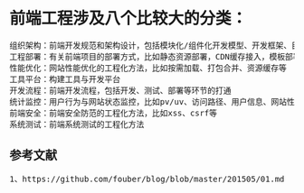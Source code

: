 # 前端工程涉及八个比较大的分类：
<pre>
组织架构：前端开发规范和架构设计，包括模块化/组件化开发模型、开发框架、目录规范、组织形式等。
工程部署：有关前端项目的部署方式，比如静态资源部署，CDN缓存接入，模板部署等。
性能优化：网站性能优化的工程化方法，比如按需加载、打包合并、资源缓存等
工具平台：构建工具与开发平台
开发流程：前端开发流程，包括开发、测试、部署等环节的打通
统计监控：用户行为与网站状态监控，比如pv/uv、访问路径、用户信息、网站性能等
前端安全：前端安全防范的工程化方法，比如xss、csrf等
系统测试：前端系统测试的工程化方法
</pre>

## 参考文献
<pre>
1、https://github.com/fouber/blog/blob/master/201505/01.md

</pre>


